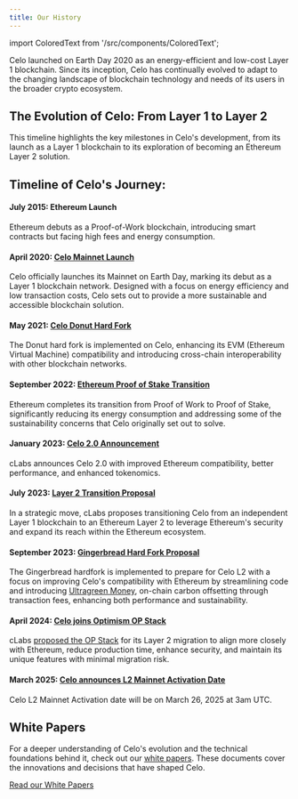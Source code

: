 ```yaml
---
title: Our History
---
```

import ColoredText from '/src/components/ColoredText';

Celo launched on Earth Day 2020 as an energy-efficient and low-cost Layer 1 blockchain. Since its inception, Celo has continually evolved to adapt to the changing landscape of blockchain technology and needs of its users in the broader crypto ecosystem.


## The Evolution of Celo: From Layer 1 to Layer 2

This timeline highlights the key milestones in Celo's development, from its launch as a Layer 1 blockchain to its exploration of becoming an Ethereum Layer 2 solution.

## Timeline of Celo's Journey:

#### July 2015: Ethereum Launch

Ethereum debuts as a Proof-of-Work blockchain, introducing smart contracts but facing high fees and energy consumption.

#### April 2020: [Celo Mainnet Launch](https://blog.celo.org/its-official-celo-mainnet-is-here-6a3a71763f68)

Celo officially launches its Mainnet on Earth Day, marking its debut as a Layer 1 blockchain network. Designed with a focus on energy efficiency and low transaction costs, Celo sets out to provide a more sustainable and accessible blockchain solution.

#### May 2021: [Celo Donut Hard Fork](https://blog.celo.org/donut-hardfork-is-live-on-celo-585e2e294dcb)

The Donut hard fork is implemented on Celo, enhancing its EVM (Ethereum Virtual Machine) compatibility and introducing cross-chain interoperability with other blockchain networks.

#### September 2022: [Ethereum Proof of Stake Transition](https://ethereum.org/en/roadmap/merge/)

Ethereum completes its transition from Proof of Work to Proof of Stake, significantly reducing its energy consumption and addressing some of the sustainability concerns that Celo originally set out to solve.

#### January 2023: [Celo 2.0 Announcement](https://forum.celo.org/t/the-next-chapter-introducing-celo-2-0/5124)

cLabs announces Celo 2.0 with improved Ethereum compatibility, better performance, and enhanced tokenomics.

#### July 2023: [Layer 2 Transition Proposal](https://forum.celo.org/t/clabs-proposal-for-celo-to-transition-to-an-ethereum-l2/6109)

In a strategic move, cLabs proposes transitioning Celo from an independent Layer 1 blockchain to an Ethereum Layer 2 to leverage Ethereum's security and expand its reach within the Ethereum ecosystem.

#### September 2023: [Gingerbread Hard Fork Proposal](https://forum.celo.org/t/introducing-celo-s-gingerbread-hard-fork-join-for-q-a-on-june-21/5918)

The Gingerbread hardfork is implemented to prepare for Celo L2 with a focus on improving Celo's compatibility with Ethereum by streamlining code and introducing <ColoredText>[Ultragreen Money](https://blog.celo.org/ultragreen-money-c677e7508abb)</ColoredText>, on-chain carbon offsetting through transaction fees, enhancing both performance and sustainability.

#### April 2024: [Celo joins Optimism OP Stack](https://x.com/Celo/status/1782394244352860589)

cLabs <ColoredText>[proposed the OP Stack](https://forum.celo.org/t/clabs-proposes-migrating-celo-to-an-ethereum-l2-leveraging-the-op-stack/7902)</ColoredText> for its Layer 2 migration to align more closely with Ethereum, reduce production time, enhance security, and maintain its unique features with minimal migration risk.

#### March 2025: [Celo announces L2 Mainnet Activation Date](https://x.com/Celo/status/1896617306509500661)

Celo L2 Mainnet Activation date will be on March 26, 2025 at 3am UTC.

## White Papers

For a deeper understanding of Celo's evolution and the technical foundations behind it, check out our <ColoredText>[white papers](https://celo.org/papers)</ColoredText>. These documents cover the innovations and decisions that have shaped Celo.

 <ColoredText>[Read our White Papers](https://celo.org/papers)</ColoredText>
